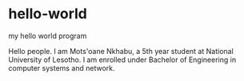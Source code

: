 # hello-world
my hello world program

Hello people. I am Mots'oane Nkhabu, a 5th year student at National University of Lesotho. I am enrolled under Bachelor of Engineering in computer systems and network.
